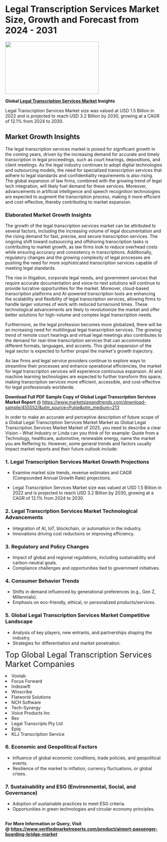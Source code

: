 <H1>Legal Transcription Services Market Size, Growth and Forecast from 2024 - 2031</H1><img class="aligncenter size-medium wp-image-584254" src="https://thirdeyenews.in/wp-content/uploads/2024/09/Global-Market-Research-300x168.jpeg" alt="" width="300" height="168" /><p><strong>Global&nbsp;<a href="https://www.marketsizeandtrends.com/download-sample/455552/&amp;utm_source=Pulse&amp;utm_medium=213">Legal Transcription Services Market</a> Insights</strong></p><p>Legal Transcription Services Market size was valued at USD 1.5 Billion in 2022 and is projected to reach USD 3.2 Billion by 2030, growing at a CAGR of 12.1% from 2024 to 2030.</p><p><h2>Market Growth Insights</h2> <p>The legal transcription services market is poised for significant growth in the coming years, driven by the increasing demand for accurate and timely transcription in legal proceedings, such as court hearings, depositions, and client meetings. As the legal industry continues to adopt digital technologies and outsourcing models, the need for specialized transcription services that adhere to legal standards and confidentiality requirements is also rising. The global expansion of law firms, combined with the growing trend of legal tech integration, will likely fuel demand for these services. Moreover, advancements in artificial intelligence and speech recognition technologies are expected to augment the transcription process, making it more efficient and cost-effective, thereby contributing to market expansion. <h3>Elaborated Market Growth Insights</h3> <p>The growth of the legal transcription services market can be attributed to several factors, including the increasing volume of legal documentation and the rising demand for fast, precise, and secure transcription services. The ongoing shift toward outsourcing and offshoring transcription tasks is contributing to market growth, as law firms look to reduce overhead costs while ensuring accuracy and consistency in transcriptions. Additionally, regulatory changes and the growing complexity of legal processes are pushing the need for more sophisticated transcription services capable of meeting legal standards.</p> <p>The rise in litigation, corporate legal needs, and government services that require accurate documentation and voice-to-text solutions will continue to provide lucrative opportunities for the market. Moreover, cloud-based transcription platforms and AI-powered transcription tools are enhancing the scalability and flexibility of legal transcription services, allowing firms to handle larger volumes of work with reduced turnaround times. These technological advancements are likely to revolutionize the market and offer better solutions for high-volume and complex legal transcription needs.</p> <p>Furthermore, as the legal profession becomes more globalized, there will be an increasing need for multilingual legal transcription services. The growing trend of remote court hearings and virtual legal meetings also contributes to the demand for real-time transcription services that can accommodate different formats, languages, and accents. This global expansion of the legal sector is expected to further propel the market's growth trajectory.</p> <p>As law firms and legal service providers continue to explore ways to streamline their processes and enhance operational efficiencies, the market for legal transcription services will experience continuous expansion. AI and machine learning technologies are expected to further transform this space, making transcription services more efficient, accessible, and cost-effective for legal professionals worldwide.</p> <p></p><p><span class=""><strong>Download Full PDF Sample Copy of Global Legal Transcription Services Market Report</strong> @ <a href="https://www.marketsizeandtrends.com/download-sample/455552/&amp;utm_source=Pulse&amp;utm_medium=213" target="_blank">https://www.marketsizeandtrends.com/download-sample/455552/&amp;utm_source=Pulse&amp;utm_medium=213</a></span></p><p>In order to make an accurate and perceptive description of future scope of a Global&nbsp;Legal Transcription Services Market Market as Global&nbsp;Legal Transcription Services Market Market of 2025, you need to describe a clear Vision &ndash; What Industry or Linda can you think of for example: Quote from a Technology, healthcare, automotive, renewable energy, name the market you are Reffering to. However, some general trends and factors usually impact market reports and their future outlook include:</p><h3>1.&nbsp;<strong>Legal Transcription Services Market Growth Projections</strong></h3><ul><li>Examine market size trends, revenue estimates and CAGR (Compounded Annual Growth Rate) projections.</li><li><p>Legal Transcription Services Market size was valued at USD 1.5 Billion in 2022 and is projected to reach USD 3.2 Billion by 2030, growing at a CAGR of 12.1% from 2024 to 2030.</p></li></ul><h3>2.&nbsp;<strong>Legal Transcription Services Market Technological Advancements</strong></h3><ul><li>Integration of AI, IoT, blockchain, or automation in the industry.</li><li>Innovations driving cost reductions or improving efficiency.</li></ul><h3>3.&nbsp;<strong>Regulatory and Policy Changes</strong></h3><ul><li>Impact of global and regional regulations, including sustainability and carbon-neutral goals.</li><li>Compliance challenges and opportunities tied to government initiatives.</li></ul><h3>4.&nbsp;<strong>Consumer Behavior Trends</strong></h3><ul><li>Shifts in demand influenced by generational preferences (e.g., Gen Z, Millennials).</li><li>Emphasis on eco-friendly, ethical, or personalized products/services.</li></ul><h3>5.&nbsp;<strong>Global Legal Transcription Services Market Competitive Landscape</strong></h3><ul><li>Analysis of key players, new entrants, and partnerships shaping the industry.</li><li>Strategies for differentiation and market penetration.</li></ul><p data-pm-slice="1 1 []"><span style="color: inherit; font-family: inherit; font-size: 25px;">Top Global Legal Transcription Services Market Companies</span></p><div class="" data-test-id=""><p><li>Voxtab</li><li> Focus Forward</li><li> Indoswift</li><li> Winscribe</li><li> Flatworld Solutions</li><li> NCH Software</li><li> Tech-Synergy</li><li> Voice Products Inc</li><li> Rev</li><li> Legal Transcripts Pty Ltd</li><li> Epiq</li><li> KLJ Transcription Service</li></p></div><h3>6.&nbsp;<strong>Economic and Geopolitical Factors</strong></h3><ul><li>Influence of global economic conditions, trade policies, and geopolitical events.</li><li>Resilience of the market to inflation, currency fluctuations, or global crises.</li></ul><h3>7.&nbsp;<strong>Sustainability and ESG (Environmental, Social, and Governance)</strong></h3><ul><li>Adoption of sustainable practices to meet ESG criteria.</li><li>Opportunities in green technologies and circular economy principles.</li></ul><h2><strong style="font-size: 14px;">For More Information or Query, Visit @&nbsp;</strong><a style="background-color: #ffffff; font-size: 14px;" href="https://www.marketsizeandtrends.com/report/legal-transcription-services-market/" target="_blank">https://www.verifiedmarketreports.com/product/airport-passenger-boarding-bridge-market</a></h2>
